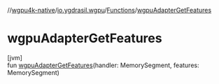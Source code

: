 //[wgpu4k-native](../../../index.md)/[io.ygdrasil.wgpu](../index.md)/[Functions](index.md)/[wgpuAdapterGetFeatures](wgpu-adapter-get-features.md)

# wgpuAdapterGetFeatures

[jvm]\
fun [wgpuAdapterGetFeatures](wgpu-adapter-get-features.md)(handler: MemorySegment, features: MemorySegment)